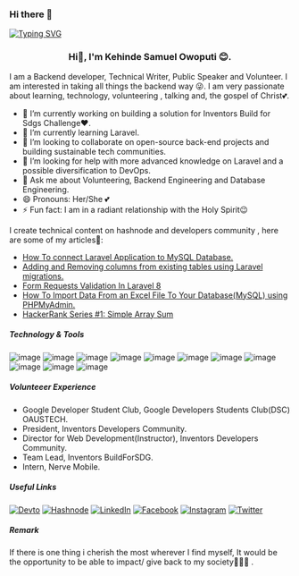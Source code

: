 ### Hi there 👋
[![Typing SVG](https://readme-typing-svg.herokuapp.com?color=%2336BCF7&center=true&vCenter=true&lines=I'm+Kehinde+Samuel+Owoputi.+A+fullstack+Developer;With+great+passion+for+Backend+Development)](https://git.io/typing-svg)

### <div align = "center">Hi👋, I'm  Kehinde Samuel Owoputi 😊. 
  <p> I am a Backend developer, Technical Writer, Public Speaker and Volunteer. I am interested in taking all things the backend way 😜.  
    I am very passionate about learning, technology, volunteering , talking and, the gospel of Christ💕.</p>
</div>



- 🔭 I’m currently working on building a solution for Inventors Build for Sdgs Challenge❤.
- 🌱 I’m currently learning Laravel.
- 👯 I’m looking to collaborate on open-source back-end projects and building sustainable tech communities.
- 🤔 I’m looking for help with more advanced knowledge on Laravel and a possible diversification to DevOps.
- 💬 Ask me about Volunteering, Backend Engineering and Database Engineering.
- 😄 Pronouns: Her/She 💕
- ⚡ Fun fact: I am in a radiant relationship with the Holy Spirit😉

I create technical content on hashnode and developers community , here are some of my articles🤩:
* [How To connect Laravel Application to MySQL Database.](https://dev.to/roxie/how-to-connect-laravel-application-to-mysql-database-5han)
* [Adding and Removing columns from existing tables using Laravel migrations.](https://dev.to/roxie/adding-and-removing-columns-from-existing-tables-using-laravel-migrations-389g)
* [Form Requests Validation In Laravel 8](https://roxie.hashnode.dev/form-requests-validation-in-laravel-8)
* [How To Import Data From an Excel File To Your Database(MySQL) using PHPMyAdmin.](https://dev.to/roxie/how-to-import-data-from-an-excel-file-to-your-database-mysql-using-phpmyadmin-42ip)
* [HackerRank Series #1: Simple Array Sum](https://dev.to/roxie/hackerrank-series-1-simple-array-sum-p49)



##### Technology & Tools

  ![image](https://img.shields.io/badge/HTML-239120?style=for-the-badge&logo=html5&logoColor=white)  ![image](https://img.shields.io/badge/CSS-239120?&style=for-the-badge&logo=css3&logoColor=white) ![image](https://img.shields.io/badge/Bootstrap-563D7C?style=for-the-badge&logo=bootstrap&logoColor=white)  ![image](https://img.shields.io/badge/JavaScript-F7DF1E?style=for-the-badge&logo=javascript&logoColor=black) ![image](	https://img.shields.io/badge/PHP-777BB4?style=for-the-badge&logo=php&logoColor=white) ![image](	https://img.shields.io/badge/MySQL-00000F?style=for-the-badge&logo=mysql&logoColor=white) ![image](https://img.shields.io/badge/Laravel-FF2D20?style=for-the-badge&logo=laravel&logoColor=white)  ![image](	https://img.shields.io/badge/Postman-FF6C37?style=for-the-badge&logo=Postman&logoColor=white) ![image](https://img.shields.io/badge/Markdown-000000?style=for-the-badge&logo=markdown&logoColor=white) ![image](https://img.shields.io/badge/Git-F05032?style=for-the-badge&logo=git&logoColor=white)  ![image](https://img.shields.io/badge/Slack-4A154B?style=for-the-badge&logo=slack&logoColor=white)
  
 ##### Volunteeer Experience
 
 * Google Developer Student Club, Google Developers Students Club(DSC) OAUSTECH.
 * President, Inventors Developers Community.
 * Director for Web Development(Instructor), Inventors Developers Community.
 * Team Lead, Inventors BuildForSDG.
 * Intern, Nerve Mobile.
 
 ##### Useful Links
 
 <a href="https://dev.to/sirkenedy">![Devto](https://img.shields.io/badge/dev.to-0A0A0A?style=for-the-badge&logo=dev.to&logoColor=white)</a> <a href="https://hashnode.com/@emeritusdeveloper">![Hashnode](https://img.shields.io/badge/Hashnode-2962FF?style=for-the-badge&logo=hashnode&logoColor=white)</a> <a href="https://www.linkedin.com/in/kehinde-owoputi-53b303176/">![LinkedIn](https://img.shields.io/badge/LinkedIn-0077B5?style=for-the-badge&logo=linkedin&logoColor=white)</a>  <a href="https://www.facebook.com/samuel.owoputi/">![Facebook](https://img.shields.io/badge/Facebook-1877F2?style=for-the-badge&logo=facebook&logoColor=white)</a>  <a href="https://www.instagram.com/emeritusdeveloper/">![Instagram](https://img.shields.io/badge/Instagram-E4405F?style=for-the-badge&logo=instagram&logoColor=white)</a> <a href="https://twitter.com/emeritusdev">![Twitter](	https://img.shields.io/badge/Twitter-1DA1F2?style=for-the-badge&logo=twitter&logoColor=white)</a>
 
 ##### Remark
 If there is one thing i cherish the most wherever I find myself, It would be the opportunity to be able to impact/ give back to my society💜🙇‍♀️ .

<!--
**sirkenedy/sirkenedy** is a ✨ _special_ ✨ repository because its `README.md` (this file) appears on your GitHub profile.

Here are some ideas to get you started:

- 🔭 I’m currently working on ...
- 🌱 I’m currently learning ...
- 👯 I’m looking to collaborate on ...
- 🤔 I’m looking for help with ...
- 💬 Ask me about ...
- 📫 How to reach me: ...
- 😄 Pronouns: ...
- ⚡ Fun fact: ...
-->
